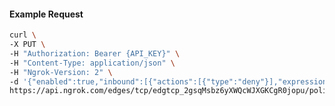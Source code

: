 <!-- Code generated for API Clients. DO NOT EDIT. -->

#### Example Request

```bash
curl \
-X PUT \
-H "Authorization: Bearer {API_KEY}" \
-H "Content-Type: application/json" \
-H "Ngrok-Version: 2" \
-d '{"enabled":true,"inbound":[{"actions":[{"type":"deny"}],"expressions":["conn.client_ip == '192.0.2.0'"],"name":"Block IP"}]}' \
https://api.ngrok.com/edges/tcp/edgtcp_2gsqMsbz6yXWQcWJXGKCgR0jopu/policy
```

